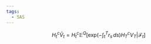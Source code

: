 ```yaml
---
tags:
  - SAS
---
```

$$
H^c_{t}\tilde{V}_{t}=H^c_{t}\mathbb{E}^Q\left[\text{exp}\left( -\int _{t}^Tr_{s}\,ds 
\right)H^c_{T}V_{T}|\mathcal{F}_{t}\right]
$$
